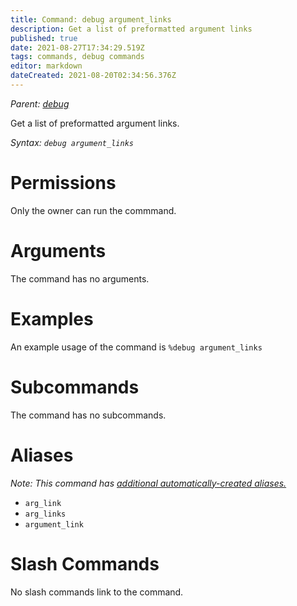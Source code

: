 ```yaml
---
title: Command: debug argument_links
description: Get a list of preformatted argument links
published: true
date: 2021-08-27T17:34:29.519Z
tags: commands, debug commands
editor: markdown
dateCreated: 2021-08-20T02:34:56.376Z
---
```


*Parent: [debug](/commands/debug)*

Get a list of preformatted argument links.

*Syntax: `debug argument_links`*

# Permissions

Only the owner can run the commmand.

# Arguments

The command has no arguments.

# Examples

An example usage of the command is `%debug argument_links`

# Subcommands

The command has no subcommands.

# Aliases

*Note: This command has [additional automatically-created aliases.](/glossary/alias#automatic-aliases)*

-   `arg_link`
-   `arg_links`
-   `argument_link`

# Slash Commands

No slash commands link to the command.